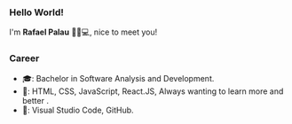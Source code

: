 ### Hello World! 
I'm **Rafael Palau** 👋👨💻, nice to meet you!

### Career
- 🎓: Bachelor in Software Analysis and Development.
- 💾: HTML, CSS, JavaScript, React.JS, Always wanting to learn more and better .
- 🔧: Visual Studio Code, GitHub.          

